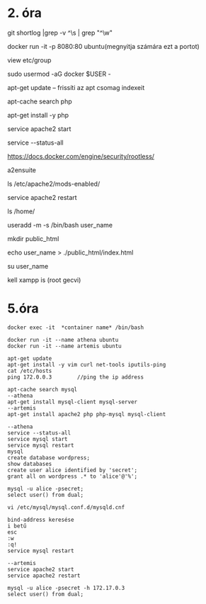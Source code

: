 # 2. óra

git shortlog |grep -v ^\s | grep "^\w"

docker run -it -p 8080:80 ubuntu(megnyitja számára ezt a portot)

view etc/group

sudo usermod -aG docker $USER - 

apt-get update – frissíti az apt csomag indexeit

apt-cache search php

apt-get install -y php

service apache2 start

service --status-all

https://docs.docker.com/engine/security/rootless/

a2ensuite 

ls /etc/apache2/mods-enabled/

service apache2 restart

ls /home/

useradd -m -s /bin/bash user_name

mkdir public_html

echo user_name > ./public_html/index.html

su user_name

kell xampp is (root gecvi)

# 5.óra
`docker exec -it  *container name* /bin/bash`

```console
docker run -it --name athena ubuntu
docker run -it --name artemis ubuntu

apt-get update
apt-get install -y vim curl net-tools iputils-ping
cat /etc/hosts
ping 172.0.0.3        //ping the ip address

apt-cache search mysql
--athena
apt-get install mysql-client mysql-server
--artemis
apt-get install apache2 php php-mysql mysql-client

--athena
service --status-all
service mysql start
service mysql restart
mysql
create database wordpress;
show databases
create user alice identified by 'secret';
grant all on wordpress .* to 'alice'@'%';

mysql -u alice -psecret;
select user() from dual;

vi /etc/mysql/mysql.conf.d/mysqld.cnf

bind-address keresése
i betű
esc
:w
:q!
service mysql restart

--artemis
service apache2 start
service apache2 restart

mysql -u alice -psecret -h 172.17.0.3
select user() from dual;

```
